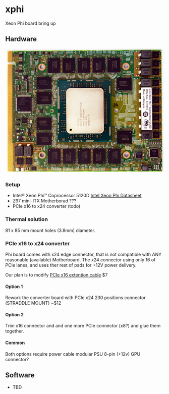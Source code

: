 # xphi
Xeon Phi board bring up

## Hardware

![PCB Top](img/5120d_top.jpg)
### Setup
 - Intel® Xeon Phi™ Coprocessor 5120D [Intel Xeon Phi Datasheet](http://www.intel.com/content/dam/www/public/us/en/documents/datasheets/xeon-phi-coprocessor-datasheet.pdf)
 - Z97 mini-ITX Motherborad ???
 - PCIe x16 to x24 converter (todo)

### Thermal solution
81 x 85 mm mount holes (3.8mm) diameter.

### PCIe x16 to x24 converter

Phi board comes with x24 edge connector, that is not compatible with ANY reasonable (available) Motherboard.
The x24 connector using only 16 of PCIe lanes, and uses ther rest of pads for +12V power delivery.

Our plan is to modify [PCIe x16 extention cable](http://amzn.com/B00D79EV0G) $7

#### Option 1
Rework the converter board with PCIe x24 230 positions connector (STRADDLE MOUNT) ~$12

#### Option 2
Trim x16 connector and and one more PCIe connector (x8?) and glue them together.
 
#### Common
Both options require power cable modular PSU 8-pin (+12v) GPU connector?

## Software
 - TBD

